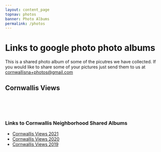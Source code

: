 ```yaml
---
layout: content_page
topnav: photos
banner: Photo Albums
permalink: /photos
---
```


# Links to google photo photo albums

This is a shared photo album of some of the picutres we have collected.  If you would like to share some of your pictures just send them to us at [cornwallisna+photos@gmail.com](mailto:cornwallisna+photos@gmail.com)

## Cornwallis Views
<!--
<a href="https://lh3.googleusercontent.com/8FXfnKRlws-83c-YJOQm_7Vjw0YrbubsA4MkV2Kfxt_qKAAFb1zk1hm92dIGJ07cflzg6tEJL-AEP2_m6_pEyglp8LtPV5LQocALcvIfEraNOYP3FprL77_B254PDM0Lg1e2vCoX9w=w2400?source=screenshot.guru"> <img src="https://lh3.googleusercontent.com/8FXfnKRlws-83c-YJOQm_7Vjw0YrbubsA4MkV2Kfxt_qKAAFb1zk1hm92dIGJ07cflzg6tEJL-AEP2_m6_pEyglp8LtPV5LQocALcvIfEraNOYP3FprL77_B254PDM0Lg1e2vCoX9w=w600-h315-p-k" /> </a>
-->

<script src="https://cdn.jsdelivr.net/npm/publicalbum@latest/embed-ui.min.js" async></script>
<div class="pa-carousel-widget" style="width:100%; height:480px; display:none;"
  data-link="https://photos.app.goo.gl/1UNFRghfxs6QuBtUA"
  data-title="Cornwallis Views"
  data-description="10 new photos added to shared album">
  <object data="https://lh3.googleusercontent.com/8FXfnKRlws-83c-YJOQm_7Vjw0YrbubsA4MkV2Kfxt_qKAAFb1zk1hm92dIGJ07cflzg6tEJL-AEP2_m6_pEyglp8LtPV5LQocALcvIfEraNOYP3FprL77_B254PDM0Lg1e2vCoX9w=w1920-h1080"></object>
  <object data="https://lh3.googleusercontent.com/2VCHmXsCU3eCPbhIZaNHG-4pGv8nmm5p1ceiONRL40MKtxkimLh7eXUCXqFqHeVAWCIBXPV-P7w8yiymG3uwgeT1xwQ3d_7-bC5jeCUH2cxsb69CpQGRL1fONhS6nB47qz0u4USblg=w1920-h1080"></object>
  <object data="https://lh3.googleusercontent.com/eTUItvDRyFkPMeTtQr0qJUbKr0Cl32pVxaEdAHM_VMjVgQoW7h6XpjO9bFZWmM_Ika5jv_mhzi485A0ocrQhetclx_rvT4Pl-P6y_ccre233XaaS8qo7DC9Z9kSV_wY5dSP0O3rgwA=w1920-h1080"></object>
  <object data="https://lh3.googleusercontent.com/BBBjLqs4Oo8BCho5JW9R-oLyj2mgTUeOSPXi-xRs1XsG7X_qt5oNsGLg9agjd5LLk8kr-uQazfC1Nzz12WNxU2CepR9qh6miH6z5k2HbK0DFXekQcjAtcGqAgrBpR4ej-jOnbBH0og=w1920-h1080"></object>
  <object data="https://lh3.googleusercontent.com/KjQJPgoiALSHYIQ7caoInhnYNEDNQ0x_GNUmcoMljSh8RClvBcFA2x1RiDf04s1I6thxXNlL66EXHgEzWzE7Ef24aB46Gf1lPzTP5nuN1aKtMCElM_ZFP2GXF0QOp9Dtlt1g3tPeGA=w1920-h1080"></object>
  <object data="https://lh3.googleusercontent.com/NtRooZjIPHnuU178yLGcdpPr9Oq1W306ndcFUiekfRb1PMtg3UNHQhyMmMAdt8F9XlpNen_Dlt7Z-T5NW4ETYli6skEm8KCjxFQuM0sXu9edldYg9pmUMJiHCRVlg1LPoRVCins_VQ=w1920-h1080"></object>
  <object data="https://lh3.googleusercontent.com/EnyHh8AeRnZNDGbRD97f_1fIlMNrPKrUY7yzzzun9l-QM5760FlgZREsYG4aeQei954non1kkxBvRf_L1m9NkI1IdEz1MkQecATbFFuIUvF_yCWUMb0VozRgHRLe1CW5J2IF7OTF5g=w1920-h1080"></object>
  <object data="https://lh3.googleusercontent.com/BOslxfHrqyHn2Q8_2_9EufvIq8n7dRMnCN7u42aBObO-VA091hTrSLbzb1r9DOSLYxEHP2elbaJ0_FyevwP-4gu4dD58y1iwwhHA8smw34Ttr6sYypYqH7n6x496VdrbkPitldO55w=w1920-h1080"></object>
  <object data="https://lh3.googleusercontent.com/6usjYWO1AFv9FkcYM9ltTUHeY_tdq2etzdRUNhLbBzBwPHL-ZiUWxqyvla3Cfw5JYJUWClxMVXrYc52lbKyLoN2Z6x1zUhDpQCDVTyc0ZEhlj_RUlz9rUeUForL8AanLXzLSUuakLg=w1920-h1080"></object>
  <object data="https://lh3.googleusercontent.com/ittEISOelwNZF0usa5J_y56hR63c53UFqUIhP1Ts5pGR7A3nRqtbXDFOZaeaBcILKSqTSa9pt01dwzuAwul45_iBEIWxG1B-Ky0ManvE4Ivv_S8-a3OZ696ZRaL4E9m9HIwZxc4nMg=w1920-h1080"></object>
</div>

<br>
<br>
<br>

###  Links to Cornwallis Neighborhood Shared Albums

* [Cornwallis Views 2021](https://photos.app.goo.gl/1UNFRghfxs6QuBtUA)
* [Cornwallis Views 2020](https://photos.app.goo.gl/1UNFRghfxs6QuBtUA)
* [Cornwallis Views 2019](https://photos.app.goo.gl/1UNFRghfxs6QuBtUA)
